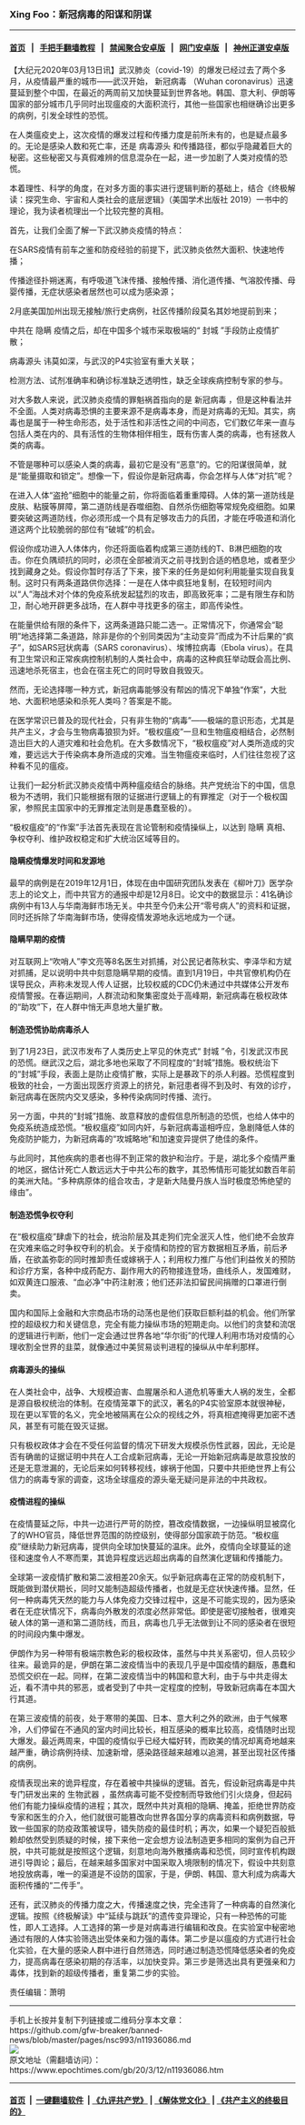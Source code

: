 ### Xing Foo：新冠病毒的阳谋和阴谋
------------------------

#### [首页](https://github.com/gfw-breaker/banned-news/blob/master/README.md) &nbsp;&nbsp;|&nbsp;&nbsp; [手把手翻墙教程](https://github.com/gfw-breaker/guides/wiki) &nbsp;&nbsp;|&nbsp;&nbsp; [禁闻聚合安卓版](https://github.com/gfw-breaker/bn-android) &nbsp;&nbsp;|&nbsp;&nbsp; [网门安卓版](https://github.com/oGate2/oGate) &nbsp;&nbsp;|&nbsp;&nbsp; [神州正道安卓版](https://github.com/SzzdOgate/update) 



<div><p>
 【大纪元2020年03月13日讯】武汉肺炎（covid-19）的爆发已经过去了两个多月，从疫情最严重的城市——武汉开始，
 <ok href="https://www.epochtimes.com/gb/tag/%E6%96%B0%E5%86%A0%E7%97%85%E6%AF%92.html">
  新冠病毒
 </ok>
 （Wuhan coronavirus）迅速蔓延到整个中国，在最近的两周前又加快蔓延到世界各地。韩国、意大利、伊朗等国家的部分城市几乎同时出现瘟疫的大面积流行，其他一些国家也相继确诊出更多的病例，引发全球性的恐慌。
</p>
<p>
 在人类瘟疫史上，这次疫情的爆发过程和传播力度是前所未有的，也是疑点最多的。无论是感染人数和死亡率，还是
 <ok href="https://www.epochtimes.com/gb/tag/%E7%97%85%E6%AF%92%E6%BA%90%E5%A4%B4.html">
  病毒源头
 </ok>
 和传播路径，都似乎隐藏着巨大的秘密。这些秘密又与真假难辨的信息混杂在一起，进一步加剧了人类对疫情的恐慌。
</p>
<p>
 本着理性、科学的角度，在对多方面的事实进行逻辑判断的基础上，结合《终极解读：探究生命、宇宙和人类社会的底层逻辑》（美国学术出版社 2019）一书中的理论，我为读者梳理出一个比较完整的真相。
</p>
<p>
 首先，让我们全面了解一下武汉肺炎疫情的特点：
</p>
<p>
 在SARS疫情有前车之鉴和防疫经验的前提下，武汉肺炎依然大面积、快速地传播；
</p>
<p>
 传播途径扑朔迷离，有呼吸道飞沫传播、接触传播、消化道传播、气溶胶传播、母婴传播，无症状感染者居然也可以成为感染源；
</p>
<p>
 2月底美国加州出现无接触/旅行史病例，社区传播阶段莫名其妙地提前到来；
</p>
<p>
 中共在
 <ok href="https://www.epochtimes.com/gb/tag/%E9%9A%90%E7%9E%92.html">
  隐瞒
 </ok>
 疫情之后，却在中国多个城市采取极端的“
 <ok href="https://www.epochtimes.com/gb/tag/%E5%B0%81%E5%9F%8E.html">
  封城
 </ok>
 ”手段防止疫情扩散；
</p>
<p>
 <ok href="https://www.epochtimes.com/gb/tag/%E7%97%85%E6%AF%92%E6%BA%90%E5%A4%B4.html">
  病毒源头
 </ok>
 讳莫如深，与武汉的P4实验室有重大关联；
</p>
<p>
 检测方法、试剂准确率和确诊标准缺乏透明性，缺乏全球疾病控制专家的参与。
</p>
<p>
 对大多数人来说，武汉肺炎疫情的罪魁祸首指向的是
 <ok href="https://www.epochtimes.com/gb/tag/%E6%96%B0%E5%86%A0%E7%97%85%E6%AF%92.html">
  新冠病毒
 </ok>
 ，但是这种看法并不全面。人类对病毒恐惧的主要来源不是病毒本身，而是对病毒的无知。其实，病毒也是属于一种生命形态，处于活性和非活性之间的中间态，它们数亿年来一直与包括人类在内的、具有活性的生物体相伴相生，既有伤害人类的病毒，也有拯救人类的病毒。
</p>
<p>
 不管是哪种可以感染人类的病毒，最初它是没有“恶意”的。它的阳谋很简单，就是“能量摄取和锁定”。想像一下，假设你是新冠病毒，你会怎样与人体“对抗”呢？
</p>
<p>
 在进入人体“盗抢”细胞中的能量之前，你将面临着重重障碍。人体的第一道防线是皮肤、粘膜等屏障，第二道防线是吞噬细胞、自然杀伤细胞等常规免疫细胞。如果要突破这两道防线，你必须形成一个具有足够攻击力的兵团，才能在呼吸道和消化道这两个比较脆弱的部位有“破城”的机会。
</p>
<p>
 假设你成功进入人体体内，你还将面临着构成第三道防线的T、B淋巴细胞的攻击。你在负隅顽抗的同时，必须在全部被消灭之前寻找到合适的栖息地，或者至少找到藏身之处。假设你暂时存活了下来，接下来的任务是如何利用能量实现自我复制。这时只有两条道路供你选择：一是在人体中疯狂地复制，在较短时间内以“人”海战术对个体的免疫系统发起猛烈的攻击，即高致死率；二是有限生存和防卫，耐心地开辟更多战场，在人群中寻找更多的宿主，即高传染性。
</p>
<p>
 在能量供给有限的条件下，这两条道路只能二选一。正常情况下，你通常会“聪明”地选择第二条道路，除非是你的个别同类因为“主动变异”而成为不计后果的“疯子”，如SARS冠状病毒（SARS coronavirus）、埃博拉病毒（Ebola virus）。在具有卫生常识和正常疾病控制机制的人类社会中，病毒的这种疯狂举动既会高比例、迅速地杀死宿主，也会在宿主死亡的同时导致自我毁灭。
</p>
<p>
 然而，无论选择哪一种方式，新冠病毒能够没有帮凶的情况下单独“作案”，大批地、大面积地感染和杀死人类吗？答案是不能。
</p>
<p>
 在医学常识已普及的现代社会，只有非生物的“病毒”——极端的意识形态，尤其是共产主义，才会与生物病毒狼狈为奸。“极权瘟疫”一旦和生物瘟疫相结合，必然制造出巨大的人道灾难和社会危机。在大多数情况下，“极权瘟疫”对人类所造成的灾难，要远远大于传染病本身所造成的灾难。当生物瘟疫来临时，人们往往忽视了这种看不见的瘟疫。
</p>
<p>
 让我们一起分析武汉肺炎疫情中两种瘟疫结合的脉络。共产党统治下的中国，信息极为不透明，我们只能根据有限的证据进行逻辑上的有罪推定（对于一个极权国家，参照民主国家中的无罪推定法则是愚蠢至极的）。
</p>
<p>
 “极权瘟疫”的“作案”手法首先表现在言论管制和疫情操纵上，以达到
 <ok href="https://www.epochtimes.com/gb/tag/%E9%9A%90%E7%9E%92.html">
  隐瞒
 </ok>
 真相、争权夺利、维护政权稳定和扩大统治区域等目的。
</p>
<h4>
 隐瞒疫情爆发时间和发源地
</h4>
<p>
 最早的病例是在2019年12月1日，体现在由中国研究团队发表在《柳叶刀》医学杂志上的论文上，而中共官方的通报中却是12月8日。论文中的数据显示：41名确诊病例中有13人与华南海鲜市场无关。中共至今仍未公开“零号病人”的资料和证据，同时还拆除了华南海鲜市场，使得疫情发源地永远地成为一个谜。
</p>
<h4>
 隐瞒早期的疫情
</h4>
<p>
 对互联网上“吹哨人”李文亮等8名医生对抓捕，对公民记者陈秋实、李泽华和方斌对抓捕，足以说明中共中刻意隐瞒早期的疫情。直到1月19日，中共官僚机构仍在误导民众，声称未发现人传人证据，比较权威的CDC仍未通过中共媒体公开发布疫情警报。在春运期间，人群流动和聚集密度处于高峰期，新冠病毒在极权政体的“助攻”下，在人群中悄无声息地大量扩散。
</p>
<h4>
 制造恐慌协助病毒杀人
</h4>
<p>
 到了1月23日，武汉市发布了人类历史上罕见的休克式“
 <ok href="https://www.epochtimes.com/gb/tag/%E5%B0%81%E5%9F%8E.html">
  封城
 </ok>
 ”令，引发武汉市民的恐慌。继武汉之后，湖北多地也采取了不同程度的“封城”措施。极权统治下的“封城”手段，表面上是防止疫情扩散，实际上是暴政下的杀人利器。恐慌程度到极致的社会，一方面出现医疗资源上的挤兑，新冠患者得不到及时、有效的诊疗，新冠病毒在医院内交叉感染，多种传染病同时传播、流行。
</p>
<p>
 另一方面，中共的“封城”措施、故意释放的虚假信息所制造的恐慌，也给人体中的免疫系统造成恐慌。“极权瘟疫”如同内奸，与新冠病毒遥相呼应，急剧降低人体的免疫防护能力，为新冠病毒的“攻城略地”和加速变异提供了绝佳的条件。
</p>
<p>
 与此同时，其他疾病的患者也得不到正常的救护和治疗。于是，湖北多个疫情严重的地区，据估计死亡人数远远大于中共公布的数字，其恐怖情形可能犹如数百年前的美洲大陆。“多种病原体的组合攻击，才是新大陆曼丹族人当时极度恐怖绝望的缘由”。
</p>
<h4>
 制造恐慌争权夺利
</h4>
<p>
 在“极权瘟疫”肆虐下的社会，统治阶层及其走狗们完全泯灭人性，他们绝不会放弃在灾难来临之时争权夺利的机会。关于疫情和防控的官方数据相互矛盾，前后矛盾，在欲盖弥彰的同时推卸责任或嫁祸于人；利用权力推广与他们利益攸关的预防和诊疗方案，各种中成药配方、副作用大的药物接连登场，曲线杀人，发国难财，如双黄连口服液、“血必净”中药注射液；他们还非法扣留民间捐赠的口罩进行倒卖。
</p>
<p>
 国内和国际上金融和大宗商品市场的动荡也是他们获取巨额利益的机会。他们所掌控的超级权力和关键信息，完全有能力操纵市场的短期走向。以他们的贪婪和流氓的逻辑进行判断，他们一定会通过世界各地“华尔街”的代理人利用市场对疫情的心理收割全世界的韭菜，就像通过中美贸易谈判进程的操纵从中牟利那样。
</p>
<h4>
 病毒源头的操纵
</h4>
<p>
 在人类社会中，战争、大规模迫害、血腥屠杀和人道危机等重大人祸的发生，全都是源自极权统治的体制。在疫情笼罩下的武汉，著名的P4实验室原本就很神秘，现在更以军管的名义，完全地被隔离在公众的视线之外，将真相遮掩得更加密不透风，甚至有可能在毁灭证据。
</p>
<p>
 只有极权政体才会在不受任何监督的情况下研发大规模杀伤性武器，因此，无论是否有确凿的证据证明中共在人工合成新冠病毒，无论一开始新冠病毒是故意投放的还是无意泄漏的，无论后来如何转移视线，嫁祸于他国，只要中共拒绝世界上有公信力的病毒专家的调查，这场全球瘟疫的源头毫无疑问是非法的中共政权。
</p>
<h4>
 疫情进程的操纵
</h4>
<p>
 在疫情蔓延之际，中共一边进行严苛的防控，篡改疫情数据，一边操纵明显被腐化了的WHO官员，降低世界范围的防控级别，使得部分国家疏于防范。“极权瘟疫”继续助力新冠病毒，提供向全球加快蔓延的温床。此外，疫情向全球蔓延的途径和速度令人不寒而栗，其诡异程度远远超出病毒的自然演化逻辑和传播能力。
</p>
<p>
 全球第一波疫情扩散和第二波相差20余天。似乎新冠病毒在正常的防疫机制下，既能做到潜伏期长，同时又能制造超级传播者，也就是无症状快速传播。显然，任何一种病毒凭天然的能力与人体免疫力交锋过程中，这是不可能实现的，因为感染者在无症状情况下，病毒向外散发的浓度必然非常低。即使是密切接触者，很难突破人体的第一道和第二道防线，而且，病毒也几乎无法做到让不同的感染者在很短的时间段内集中爆发。
</p>
<p>
 伊朗作为另一种带有极端宗教色彩的极权政体，虽然与中共关系密切，但人员较少往来。最诡异的是，伊朗在第二波疫情当中的表现几乎是中国疫情的翻版，愚蠢和恐慌交织在一起。同样，在第二波疫情当中的韩国和意大利，由于与中共走得太近，看不清中共的邪恶，或者受到了中共一定程度的控制，导致新冠病毒在本国大行其道。
</p>
<p>
 在第三波疫情的前夜，处于寒带的美国、日本、意大利之外的欧洲，由于气候寒冷，人们停留在不通风的室内时间比较长，相互感染的概率比较高，疫情随时出现大爆发。最近两周来，中国的疫情似乎已经大幅好转，而欧美的情况却离奇地越来越严重，确诊病例持续、加速新增，感染路径越来越难以追溯，甚至出现社区传播的病例。
</p>
<p>
 疫情表现出来的诡异程度，存在着被中共操纵的逻辑。首先，假设新冠病毒是中共专门研发出来的
 <ok href="https://www.epochtimes.com/gb/tag/%E7%94%9F%E7%89%A9%E6%AD%A6%E5%99%A8.html">
  生物武器
 </ok>
 ，虽然病毒可能不受控制而导致他们引火烧身，但起码他们有能力操纵疫情的进程；其次，既然中共对真相的隐瞒、掩盖，拒绝世界防疫专家和医生的介入，他们就很可能篡改向世界各国分享的病毒资料和病例数据，导致一些国家的防疫政策被误导，错失防疫的最佳时机；再次，如果一个疑犯百般抵赖却依然受到质疑的时候，接下来他一定会想方设法制造更多相同的案例为自己开脱，中共可能就是按照这个逻辑，刻意地向海外散播病毒和恐慌，同时宣传机构跟进引导舆论；最后，在越来越多国家对中国采取入境限制的情况下，假设中共刻意地投放病毒，唯一的渠道是不设防的国家，于是，伊朗、韩国、意大利成为病毒大面积传播的“二传手”。
</p>
<p>
 还有，武汉肺炎的传播力度之大，传播速度之快，完全违背了一种病毒的自然演化逻辑。按照《终极解读》中“延续与跳跃”的遗传变异理论，只有一种恐怖的可能性，即人工选择。人工选择的第一步是对病毒进行编辑和改良。在实验室中秘密地通过有限的人体实验筛选出受体亲和力强的毒体。第二步是以瘟疫的方式进行社会化实验，在大量的感染人群中进行自然筛选，同时通过制造恐慌降低感染者的免疫力，提高病毒在感染初期的存活率，以加快变异。第三步是筛选出具有更强亲和力毒体，找到新的超级传播者，重复第二步的实验。
</p>
<p>
 责任编辑：萧明
</p>
</div>
<hr/>
手机上长按并复制下列链接或二维码分享本文章：<br/>
https://github.com/gfw-breaker/banned-news/blob/master/pages/nsc993/n11936086.md <br/>
<a href='https://github.com/gfw-breaker/banned-news/blob/master/pages/nsc993/n11936086.md'><img src='https://github.com/gfw-breaker/banned-news/blob/master/pages/nsc993/n11936086.md.png'/></a> <br/>
原文地址（需翻墙访问）：https://www.epochtimes.com/gb/20/3/12/n11936086.htm


------------------------
#### [首页](https://github.com/gfw-breaker/banned-news/blob/master/README.md) &nbsp;|&nbsp; [一键翻墙软件](https://github.com/gfw-breaker/nogfw/blob/master/README.md) &nbsp;| [《九评共产党》](https://github.com/gfw-breaker/9ping.md/blob/master/README.md#九评之一评共产党是什么) | [《解体党文化》](https://github.com/gfw-breaker/jtdwh.md/blob/master/README.md) | [《共产主义的终极目的》](https://github.com/gfw-breaker/gczydzjmd.md/blob/master/README.md)


<img src='http://gfw-breaker.win/banned-news/pages/nsc993/n11936086.md' width='0px' height='0px'/>